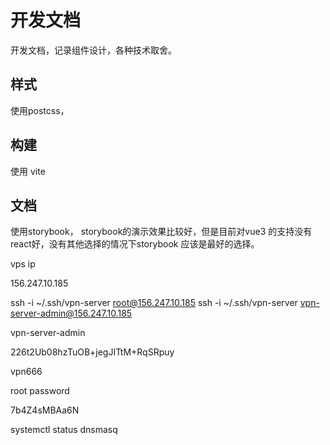 # 开发文档 
开发文档，记录组件设计，各种技术取舍。

## 样式

使用postcss，

## 构建

使用 vite 

## 文档

使用storybook， storybook的演示效果比较好，但是目前对vue3 的支持没有react好，没有其他选择的情况下storybook 应该是最好的选择。



vps ip

156.247.10.185

ssh -i ~/.ssh/vpn-server root@156.247.10.185
ssh -i ~/.ssh/vpn-server vpn-server-admin@156.247.10.185


vpn-server-admin

226t2Ub08hzTuOB+jegJITtM+RqSRpuy

vpn666


root password

7b4Z4sMBAa6N


systemctl status dnsmasq























